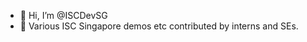 - 👋 Hi, I’m @ISCDevSG
- 👀 Various ISC Singapore demos etc contributed by interns and SEs.

<!---
ISCDevSG/ISCDevSG is a ✨ special ✨ repository because its `README.md` (this file) appears on your GitHub profile.
You can click the Preview link to take a look at your changes.
--->
